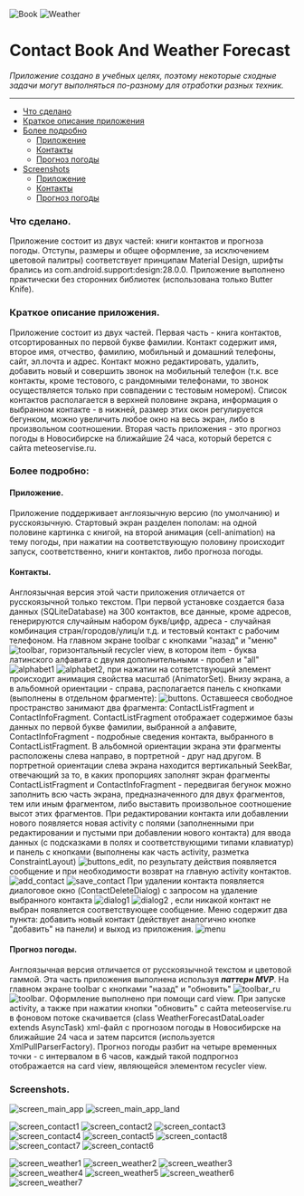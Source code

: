 ![Book](https://github.com/MyAndroidProjects/ContactBookAndWeatherForecast/blob/develop/pictures/book.png)  ![Weather](https://github.com/MyAndroidProjects/ContactBookAndWeatherForecast/blob/develop/pictures/weather_anim.gif) 
# Contact Book And Weather Forecast
*Приложение создано в учебных целях, поэтому некоторые сходные задачи могут выполняться по-разному для отработки разных техник.* 
 ***
* [Что сделано](#about)
* [Краткое описание приложения](#brief)
* [Более подробно](#detailed)
  * [Приложение](#application)
  * [Контакты](#contacts)
  * [Прогноз погоды](#forecast)
* [Screenshots](#screenshots)
  * [Приложение](#screenshots)
  * [Контакты](#contacts_screenshots)
  * [Прогноз погоды](#forecast_screenshots)

### <a name="about"></a>Что сделано. 
Приложение состоит из двух частей: книги контактов и прогноза погоды. Отступы, размеры и общее оформление, за исключением цветовой палитры) соответствует принципам Material Design, шрифты брались из com.android.support:design:28.0.0. Приложение выполнено практически без сторонних библиотек (использована только Butter Knife).

### <a name="brief"></a>Краткое описание приложения.
Приложение состоит из двух частей. 
Первая часть - книга контактов, отсортированных по первой букве фамилии. Контакт содержит имя, второе имя, отчество, фамилию, мобильный и домашний телефоны, сайт, эл.почта и адрес. Контакт можно редактировать, удалить, добавить новый  и совершить звонок на мобильный телефон (т.к. все контакты, кроме тестового, с рандомными телефонами, то звонок осуществляется только при совпадении с тестовым номером). Список контактов располагается в верхней половине экрана, информация о выбранном контакте - в нижней, размер этих окон регулируется бегунком, можно увеличить любое окно на весь экран, либо в произвольном соотношении.
Вторая часть приложения - это прогноз погоды в  Новосибирске на ближайшие 24 часа, который берется с сайта meteoservise.ru.

### <a name="detailed"></a>Более подробно:
#### <a name="application"></a>Приложение.
Приложение поддерживает англоязычную версию (по умолчанию) и русскоязычную. 
Стартовый экран разделен пополам: на одной половине картинка с книгой, на второй анимация (cell-animation) на тему погоды, при нажатии на соответствующую половину происходит запуск, соответственно, книги контактов, либо прогноза погоды.
#### <a name="contacts"></a>Контакты.
Англоязычная версия этой части приложения отличается от русскоязычной только текстом. При первой установке создается база данных (SQLiteDatabase) на 300 контактов, все данные, кроме адресов, генерируются случайным набором букв/цифр, адреса - случайная комбинация стран/городов/улиц/и т.д. и тестовый контакт с рабочим телефоном. На главном экране toolbar с кнопками "назад" и "меню" ![toolbar](https://github.com/MyAndroidProjects/ContactBookAndWeatherForecast/blob/develop/pictures/toolbar_ru.png), горизонтальный recycler view, в котором item - буква латинского алфавита с двумя дополнительными - пробел и "all" ![alphabet1](https://github.com/MyAndroidProjects/ContactBookAndWeatherForecast/blob/develop/pictures/alphabet_1.png) ![alphabet2](https://github.com/MyAndroidProjects/ContactBookAndWeatherForecast/blob/develop/pictures/alphabet_2.png), при нажатии на сответствующий элемент происходит анимация свойства масштаб (AnimatorSet). Внизу экрана, а в альбомной ориентации - справа, располагается панель с кнопками (выполнены в отдельном фрагменте): ![buttons](https://github.com/MyAndroidProjects/ContactBookAndWeatherForecast/blob/develop/pictures/button_panel_port.png). Оставшееся свободное пространство занимают два фрагмента: ContactListFragment и ContactInfoFragment. ContactListFragment  отображает содержимое базы данных по первой букве фамилии, выбранной а алфавите, ContactInfoFragment  - подробные сведения контакта, выбранного в ContactListFragment. В альбомной ориентации экрана эти фрагменты расположены слева направо, в портретной - друг над другом. В портретной ориентации слева экрана находится вертикальный SeekBar, отвечающий за то, в каких пропорциях заполнят экран фрагменты ContactListFragment и ContactInfoFragment - передвигая бегунок можно заполнить всю часть экрана, предназначенного для двух фрагментов, тем или иным фрагментом, либо выставить произвольное соотношение высот этих фрагментов.
При редактировании контакта или добавлении нового появляется новая activity с полями (заполненными при редактировании и пустыми при добавлении нового контакта) для ввода данных (с подсказками в полях и соответствующими типами клавиатур) и панель с кнопками (выполнены как часть activity, разметка ConstraintLayout) ![buttons_edit](https://github.com/MyAndroidProjects/ContactBookAndWeatherForecast/blob/develop/pictures/buttons_edit.png), по результату действия появляется сообщение и при необходимости возврат на главную activity контактов. ![add_contact](https://github.com/MyAndroidProjects/ContactBookAndWeatherForecast/blob/develop/pictures/toast_add_contact.png) ![save_contact](https://github.com/MyAndroidProjects/ContactBookAndWeatherForecast/blob/develop/pictures/toast_save_contact_en.png)
При удалении контакта появляется диалоговое окно (ContactDeleteDialog) с запросом на удаление выбранного контакта ![dialog1](https://github.com/MyAndroidProjects/ContactBookAndWeatherForecast/blob/develop/pictures/dialog_1_20.png) ![dialog2](https://github.com/MyAndroidProjects/ContactBookAndWeatherForecast/blob/develop/pictures/dialog_2_20.png) , если никакой контакт не выбран появляется соответствующее сообщение. 
Меню содержит два пункта: добавить новый контакт (действует аналогично кнопке "добавить" на панели) и выход из приложения. ![menu](https://github.com/MyAndroidProjects/ContactBookAndWeatherForecast/blob/develop/pictures/menu.png)
#### <a name="forecast"></a> Прогноз погоды.  
Англоязычная версия отличается от русскоязычной текстом и цветовой гаммой.  Эта часть приложения выполнена  используя ***паттерн MVP***. 
На главном экране toolbar с кнопками "назад" и "обновить" ![toolbar_ru](https://github.com/MyAndroidProjects/ContactBookAndWeatherForecast/blob/develop/pictures/w_toolbar_ru.png) ![toolbar](https://github.com/MyAndroidProjects/ContactBookAndWeatherForecast/blob/develop/pictures/w_toolbar.png). Оформление выполнено при помощи card view. При запуске activity, а также при нажатии кнопки "обновить" с сайта meteoservise.ru в фоновом потоке скачивается (class WeatherForecastDataLoader extends AsyncTask) xml-файл c прогнозом погоды в Новосибирске на ближайшие 24 часа и затем парсится (используется XmlPullParserFactory). Прогноз погоды разбит на четыре временных точки - с интервалом в 6 часов, каждый такой подпрогноз отображается на card view, являющейся элементом recycler view.

### <a name="screenshots"></a>Screenshots.
![screen_main_app](https://github.com/MyAndroidProjects/ContactBookAndWeatherForecast/blob/develop/screenshots/main_app.png)  ![screen_main_app_land](https://github.com/MyAndroidProjects/ContactBookAndWeatherForecast/blob/develop/screenshots/main_app_land.png)

<a name="contacts_screenshots"></a>
![screen_contact1](https://github.com/MyAndroidProjects/ContactBookAndWeatherForecast/blob/develop/screenshots/screen_contact1.png) ![screen_contact2](https://github.com/MyAndroidProjects/ContactBookAndWeatherForecast/blob/develop/screenshots/screen_contact2.png) ![screen_contact3](https://github.com/MyAndroidProjects/ContactBookAndWeatherForecast/blob/develop/screenshots/screen_contact3.png) ![screen_contact4](https://github.com/MyAndroidProjects/ContactBookAndWeatherForecast/blob/develop/screenshots/screen_contact4.png)
![screen_contact5](https://github.com/MyAndroidProjects/ContactBookAndWeatherForecast/blob/develop/screenshots/screen_contact5_land.png) ![screen_contact8](https://github.com/MyAndroidProjects/ContactBookAndWeatherForecast/blob/develop/screenshots/screen_contact8_land.png) ![screen_contact7](https://github.com/MyAndroidProjects/ContactBookAndWeatherForecast/blob/develop/screenshots/screen_contact7_land.png) ![screen_contact6](https://github.com/MyAndroidProjects/ContactBookAndWeatherForecast/blob/develop/screenshots/screen_contact6_land.png) 

<a name="forecast_screenshots"></a>
![screen_weather1](https://github.com/MyAndroidProjects/ContactBookAndWeatherForecast/blob/develop/screenshots/screen_weather1.png) ![screen_weather2](https://github.com/MyAndroidProjects/ContactBookAndWeatherForecast/blob/develop/screenshots/screen_weather2.png) ![screen_weather3](https://github.com/MyAndroidProjects/ContactBookAndWeatherForecast/blob/develop/screenshots/screen_weather3.png) ![screen_weather4](https://github.com/MyAndroidProjects/ContactBookAndWeatherForecast/blob/develop/screenshots/screen_weather4.png) 
![screen_weather5](https://github.com/MyAndroidProjects/ContactBookAndWeatherForecast/blob/develop/screenshots/screen_weather5.png) ![screen_weather6](https://github.com/MyAndroidProjects/ContactBookAndWeatherForecast/blob/develop/screenshots/screen_weather6.png) ![screen_weather7](https://github.com/MyAndroidProjects/ContactBookAndWeatherForecast/blob/develop/screenshots/screen_weather7.png)
